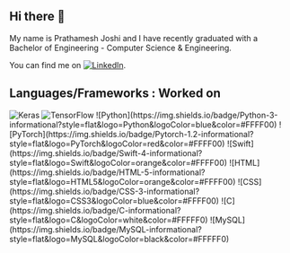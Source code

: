 ## Hi there 👋

<!--
**prathamesh1499/prathamesh1499** is a ✨ _special_ ✨ repository because its `README.md` (this file) appears on your GitHub profile.
<!-- Actual text -->
My name is Prathamesh Joshi and I have recently graduated with a Bachelor of Engineering - Computer Science & Engineering.  

You can find me on [![LinkedIn][1.2]][1].

## Languages/Frameworks : Worked on 
<img alt="Keras" src="https://img.shields.io/badge/Keras-%23D00000.svg?style=for-the-badge&logo=Keras&logoColor=white"/>
<img alt="TensorFlow" src="https://img.shields.io/badge/TensorFlow-%23FF6F00.svg?style=for-the-badge&logo=TensorFlow&logoColor=white" />
![Python](https://img.shields.io/badge/Python-3-informational?style=flat&logo=Python&logoColor=blue&color=#FFFF00)
![PyTorch](https://img.shields.io/badge/Pytorch-1.2-informational?style=flat&logo=PyTorch&logoColor=red&color=#FFFF00)
![Swift](https://img.shields.io/badge/Swift-4-informational?style=flat&logo=Swift&logoColor=orange&color=#FFFF00)
![HTML](https://img.shields.io/badge/HTML-5-informational?style=flat&logo=HTML5&logoColor=orange&color=#FFFF00)
![CSS](https://img.shields.io/badge/CSS-3-informational?style=flat&logo=CSS3&logoColor=blue&color=#FFFF00)
![C](https://img.shields.io/badge/C-informational?style=flat&logo=C&logoColor=white&color=#FFFFF0)
![MySQL](https://img.shields.io/badge/MySQL-informational?style=flat&logo=MySQL&logoColor=black&color=#FFFFF0)


<!-- Icons -->

[1.2]: https://raw.githubusercontent.com/MartinHeinz/MartinHeinz/master/linkedin-3-16.png (LinkedIn icon without padding)
<!-- Links to your social media accounts -->

[1]: https://www.linkedin.com/in/prathamesh-joshi-14899august/

<!--[![Prathamesh's github stats](https://github-readme-stats.vercel.app/api?username=prathamesh1499&show_icons=true&hide=prs)](https://github.com/prathamesh1499/github-readme-stats)-->

